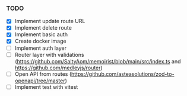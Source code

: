 ### TODO

-   [x] Implement update route URL
-   [x] Implement delete route
-   [x] Implement basic auth
-   [x] Create docker image
-   [ ] Implement auth layer
-   [ ] Router layer with validations (https://github.com/SaltyAom/memoirist/blob/main/src/index.ts and https://github.com/medleyjs/router)
-   [ ] Open API from routes (https://github.com/asteasolutions/zod-to-openapi/tree/master)
-   [ ] Implement test with vitest
